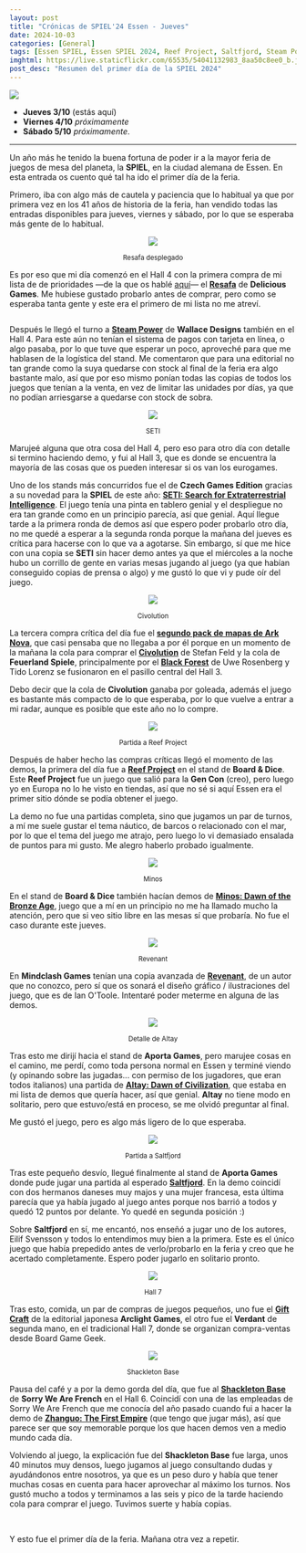```yaml
---
layout: post
title: "Crónicas de SPIEL'24 Essen - Jueves"
date: 2024-10-03
categories: [General]
tags: [Essen SPIEL, Essen SPIEL 2024, Reef Project, Saltfjord, Steam Power, SETI, Resafa, Shackleton Base]
imghtml: https://live.staticflickr.com/65535/54041132983_8aa50c8ee0_b.jpg
post_desc: "Resumen del primer día de la SPIEL 2024" 
---
```


![](https://live.staticflickr.com/65535/54041132983_8aa50c8ee0_b.jpg)

* **Jueves 3/10** (estás aquí)
* **Viernes 4/10** *próximamente*
* **Sábado 5/10** *próximamente*.

<hr>

Un año más he tenido la buena fortuna de poder ir a la mayor feria de juegos de
mesa del planeta, la **SPIEL**, en la ciudad alemana de Essen. En esta entrada
os cuento qué tal ha ido el primer día de la feria.

Primero, iba con algo más de cautela y paciencia que lo habitual ya que por
primera vez en los 41 años de historia de la feria, han vendido todas las
entradas disponibles para jueves, viernes y sábado, por lo que se esperaba más
gente de lo habitual.

<p align="center"><img src="https://live.staticflickr.com/65535/54040877471_652e0b66fc_b.jpg"></p>
<p align="center"><small>Resafa desplegado</small></p>

Es por eso que mi día comenzó en el Hall 4 con la primera compra de mi lista de
de prioridades  —de la que os hablé
[aquí]({{site.baseurl}}/2024/09/12/bingo-essen-spiel-2024/)— el **[Resafa](https://boardgamegeek.com/boardgame/418858)**
de **Delicious Games**. Me hubiese gustado probarlo antes de comprar, pero como
se esperaba tanta gente y este era el primero de mi lista no me atreví.

<p align="center"><img src=""></p>
<p align="center"><small></small></p>

Después le llegó el turno a **[Steam
Power](https://boardgamegeek.com/boardgame/391752)** de **Wallace Designs**
también en el Hall 4. Para este aún no tenían el sistema de pagos con tarjeta
en línea, o algo pasaba, por lo que tuve que esperar un poco, aproveché para
que me hablasen de la logística del stand. Me comentaron que para una editorial
no tan grande como la suya quedarse con stock al final de la feria era algo
bastante malo, así que por eso mismo ponían todas las copias de todos los
juegos que tenían a la venta, en vez de limitar las unidades por días, ya que
no podían arriesgarse a quedarse con stock de sobra.

<p align="center"><img src="https://live.staticflickr.com/65535/54040876051_ba8cb0db09_b.jpg"></p>
<p align="center"><small>SETI</small></p>

Marujeé alguna que otra cosa del Hall 4, pero eso para otro día con detalle si
termino haciendo demo, y fui al Hall 3, que es donde se encuentra la mayoría de
las cosas que os pueden interesar si os van los eurogames.

Uno de los stands más concurridos fue el de **Czech Games Edition** gracias a
su novedad para la **SPIEL** de este año: **[SETI: Search for Extraterrestrial
Intelligence](https://boardgamegeek.com/boardgame/418059)**. El juego tenía una
pinta en tablero genial y el despliegue no era tan grande como en un principio
parecía, así que genial. Aquí llegue tarde a la primera ronda de demos así que
espero poder probarlo otro día, no me quedé a esperar a la segunda ronda porque
la mañana del jueves es crítica para hacerse con lo que va a agotarse. Sin
embargo, sí que me hice con una copia se **SETI** sin hacer demo antes ya que
el miércoles a la noche hubo un corrillo de gente en varias mesas jugando al
juego (ya que habían conseguido copias de prensa o algo) y me gustó lo que vi y
pude oír del juego.

<p align="center"><img src="https://live.staticflickr.com/65535/54040008362_c71e012edd_b.jpg"></p>
<p align="center"><small>Civolution</small></p>

La tercera compra crítica del día fue el **[segundo pack de mapas de Ark
Nova]()**, que casi pensaba que no llegaba a por él porque en un momento de la
mañana la cola para comprar el
**[Civolution](https://boardgamegeek.com/boardgame/400602/civolution)** de
Stefan Feld y la cola de **Feuerland Spiele**, principalmente por el **[Black
Forest](https://boardgamegeek.com/boardgame/420805/black-forest)** de Uwe
Rosenberg y Tido Lorenz se fusionaron en el pasillo central del Hall 3.

Debo decir que la cola de **Civolution** ganaba por goleada, además el juego es
bastante más compacto de lo que esperaba, por lo que vuelve a entrar a mi
radar, aunque es posible que este año no lo compre.

<p align="center"><img src="https://live.staticflickr.com/65535/54041323985_a3e074ab00_b.jpg"></p>
<p align="center"><small>Partida a Reef Project</small></p>

Después de haber hecho las compras críticas llegó el momento de las demos, la
primera del día fue a **[Reef
Project](https://boardgamegeek.com/boardgame/419199/reef-project)** en el stand
de **Board & Dice**. Este **Reef Project** fue un juego que salió para la **Gen Con**
(creo), pero luego yo en Europa no lo he visto en tiendas, así que no sé si
aquí Essen era el primer sitio dónde se podía obtener el juego.

La demo no fue una partidas completa, sino que jugamos un par de turnos, a mí
me suele gustar el tema náutico, de barcos o relacionado con el mar, por lo que
el tema del juego me atrajo, pero luego lo vi demasiado ensalada de puntos para
mi gusto. Me alegro haberlo probado igualmente.

<p align="center"><img src="https://live.staticflickr.com/65535/54040875691_66d698233e_b.jpg"></p>
<p align="center"><small>Minos</small></p>

En el stand de **Board & Dice** también hacían demos de **[Minos: Dawn of the
Bronze Age](https://boardgamegeek.com/boardgame/423401/minos-dawn-of-the-bronze-age)**, juego
que a mí en un principio no me ha llamado mucho la atención, pero que si veo
sitio libre en las mesas sí que probaría. No fue el caso durante este jueves.

<p align="center"><img src="https://live.staticflickr.com/65535/54041322450_76595f5917_b.jpg"></p>
<p align="center"><small>Revenant</small></p>

En **Mindclash Games** tenían una copia avanzada de
**[Revenant](https://boardgamegeek.com/boardgame/428099/revenant)**, de un
autor que no conozco, pero sí que os sonará el diseño gráfico / ilustraciones
del juego, que es de Ian O'Toole. Intentaré poder meterme en alguna de las
demos. 

<p align="center"><img src="https://live.staticflickr.com/65535/54041320775_463e924ccb_b.jpg"></p>
<p align="center"><small>Detalle de Altay</small></p>

Tras esto me dirijí hacia el stand de **Aporta Games**, pero marujee cosas en
el camino, me perdí, como toda persona normal en Essen y terminé viendo (y
opinando sobre las jugadas... con permiso de los jugadores, que eran todos
italianos) una partida de **[Altay: Dawn of Civilization](https://boardgamegeek.com/boardgame/334537/altay-dawn-of-civilization)**,
que estaba en mi lista de demos que quería hacer, así que 
genial. **Altay** no tiene modo en solitario, pero que estuvo/está en
proceso, se me olvidó preguntar al final.

Me gustó el juego, pero es algo más ligero de lo que esperaba.

<p align="center"><img src="https://live.staticflickr.com/65535/54041195689_b62b11fa60_b.jpg"></p>
<p align="center"><small>Partida a Saltfjord</small></p>

Tras este pequeño desvío, llegué finalmente al stand de **Aporta Games** donde
pude jugar una partida al esperado
**[Saltfjord](https://boardgamegeek.com/boardgame/422674)**. En la demo
coincidí con dos hermanos daneses muy majos y una mujer francesa, esta última
parecía que ya había jugado al juego antes porque nos barrió a todos y quedó 12
puntos por delante. Yo quedé en segunda posición :)

Sobre **Saltfjord** en sí, me encantó, nos enseñó a jugar uno de los autores,
Eilif Svensson y todos lo entendimos muy bien a la primera. Este es el único
juego que había prepedido antes de verlo/probarlo en la feria y creo que he
acertado completamente. Espero poder jugarlo en solitario pronto.

<p align="center"><img src="https://live.staticflickr.com/65535/54041193569_39c715d612_b.jpg"></p>
<p align="center"><small>Hall 7</small></p>

Tras esto, comida, un par de compras de juegos pequeños, uno fue el **[Gift
Craft](https://boardgamegeek.com/boardgame/426362/gift-craft)** de la editorial
japonesa **Arclight Games**, el otro fue el **Verdant** de segunda mano, en el
tradicional Hall 7, donde se organizan compra-ventas desde Board Game Geek.

<p align="center"><img src="https://live.staticflickr.com/65535/54041192959_31f286ae08_b.jpg"></p>
<p align="center"><small>Shackleton Base</small></p>

Pausa del café y a por la demo gorda del día, que fue al **[Shackleton
Base](https://boardgamegeek.com/boardgame/408180/shackleton-base-a-journey-to-the-moon)**
de **Sorry We Are French** en el Hall 6. Coincidí con una de las 
empleadas de Sorry We Are French que me conocía del año pasado cuando fui a
hacer la demo de **[Zhanguo: The First
Empire](https://boardgamegeek.com/boardgame/381819/zhanguo-the-first-empire)**
(que tengo que jugar más),
así que parece ser que soy memorable porque los que hacen demos ven a medio
mundo cada día. 

Volviendo al juego, la explicación fue del **Shackleton Base** fue larga, unos
40 minutos muy densos, luego jugamos al juego consultando dudas y ayudándonos
entre nosotros, ya que es un peso duro y había que tener muchas cosas en cuenta
para hacer aprovechar al máximo los turnos. Nos gustó mucho a todos y
terminamos a las seis y pico de la tarde haciendo cola para comprar el
juego. Tuvimos suerte y había copias.

<br>

Y esto fue el primer día de la feria. Mañana otra vez a repetir.

<br>


